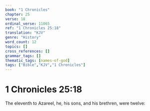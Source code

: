 ```yaml
---
book: "1 Chronicles"
chapter: 25
verse: 18
ordinal_verse: 11065
ref: "1 Chronicles 25:18"
translation: "KJV"
genre: "History"
word_count: 12
topics: []
cross_references: []
grammar_tags: []
thematic_tags: [names-of-god]
tags: ["Bible","KJV","1 Chronicles"]
---
```


# 1 Chronicles 25:18

The eleventh to Azareel, he, his sons, and his brethren, were twelve:
